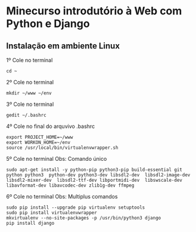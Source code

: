 # Minecurso introdutório à Web com Python e Django

## Instalação em ambiente Linux
1º Cole no terminal

	cd ~

2º Cole no terminal

	mkdir ~/www ~/env

3º Cole no terminal

	gedit ~/.bashrc

4º Cole no final do arquvivo .bashrc

	export PROJECT_HOME=~/www
	export WORKON_HOME=~/env
	source /usr/local/bin/virtualenvwrapper.sh

5º Cole no terminal Obs: Comando único

	sudo apt-get install -y python-pip python3-pip build-essential git python python3  python-dev python3-dev libsdl2-dev  libsdl2-image-dev  		libsdl2-mixer-dev  libsdl2-ttf-dev libportmidi-dev  libswscale-dev libavformat-dev libavcodec-dev zlib1g-dev ffmpeg

6º Cole no terminal Obs: Multiplus comandos

	sudo pip install --upgrade pip virtualenv setuptools
	sudo pip install virtualenvwrapper
	mkvirtualenv --no-site-packages -p /usr/bin/python3 django
	pip install django
